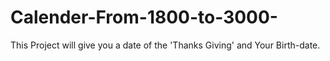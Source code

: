 # Calender-From-1800-to-3000-
This Project will give you a date of the 'Thanks Giving' and Your Birth-date.
